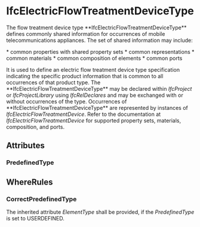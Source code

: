 # IfcElectricFlowTreatmentDeviceType

The flow treatment device type \*\*IfcElectricFlowTreatmentDeviceType\*\* defines commonly shared information for occurrences of mobile telecommunications appliances. The set of shared information may include:

\* common properties with shared property sets
\* common representations
\* common materials
\* common composition of elements
\* common ports

It is used to define an electric flow treatment device type specification indicating the specific product information that is common to all occurrences of that product type. The \*\*IfcElectricFlowTreatmentDeviceType\*\* may be declared within _IfcProject_ or _IfcProjectLibrary_ using _IfcRelDeclares_ and may be exchanged with or without occurrences of the type. Occurrences of \*\*IfcElectricFlowTreatmentDeviceType\*\* are represented by instances of _IfcElectricFlowTreatmentDevice_. Refer to the documentation at _IfcElectricFlowTreatmentDevice_ for supported property sets, materials, composition, and ports.

## Attributes

### PredefinedType


## WhereRules

### CorrectPredefinedType
The inherited attribute _ElementType_ shall be provided, if the _PredefinedType_ is set to USERDEFINED.

